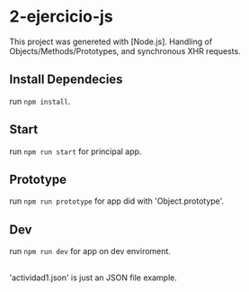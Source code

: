 # 2-ejercicio-js
This project was genereted with [Node.js].
Handling of Objects/Methods/Prototypes, and synchronous XHR requests.

## Install Dependecies
run `npm install`.

## Start
run `npm run start` for principal app.

## Prototype
run `npm run prototype` for app did with 'Object.prototype'.

## Dev
run `npm run dev` for app on dev enviroment.


##
'actividad1.json' is just an JSON file example.
